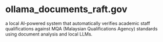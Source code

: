 # ollama_documents_raft.gov
a local AI-powered system that automatically verifies academic staff qualifications against MQA (Malaysian Qualifications Agency) standards using document analysis and local LLMs.
